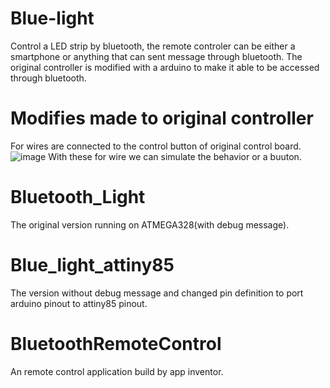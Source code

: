 # Blue-light
Control a LED strip by bluetooth, the remote controler can be either a smartphone or anything that can sent message through bluetooth.
The original controller is modified with a arduino to make it able to be accessed through bluetooth.
# Modifies made to original controller
For wires are connected to the control button of original control board.
![image](https://github.com/Com1t/Blue-light/blob/master/_DSC0001.JPG)
With these for wire we can simulate the behavior or a buuton.
# Bluetooth_Light
The original version running on ATMEGA328(with debug message).
# Blue_light_attiny85
The version without debug message and changed pin definition to port arduino pinout to attiny85 pinout.
# BluetoothRemoteControl
An remote control application build by app inventor.
